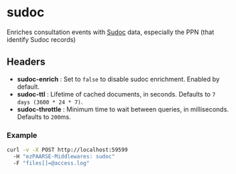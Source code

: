 # sudoc

Enriches consultation events with [Sudoc](http://www.sudoc.abes.fr) data, especially the PPN (that identify Sudoc records)

## Headers

+ **sudoc-enrich** : Set to ``false`` to disable sudoc enrichment. Enabled by default.
+ **sudoc-ttl** : Lifetime of cached documents, in seconds. Defaults to ``7 days (3600 * 24 * 7)``.
+ **sudoc-throttle** : Minimum time to wait between queries, in milliseconds. Defaults to ``200``ms.

### Example

```bash
curl -v -X POST http://localhost:59599
  -H "ezPAARSE-Middlewares: sudoc"
  -F "files[]=@access.log"
```